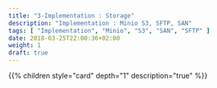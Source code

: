 ```yaml
---
title: "3-Implementation : Storage"
description: "Implementation : Minio S3, SFTP, SAN"
tags: [ "Implementation", "Minio", "S3", "SAN", "SFTP" ]
date: 2018-03-25T22:00:36+02:00
weight: 1
draft: true
---
```

{{% children style="card" depth="1"  description="true" %}}
